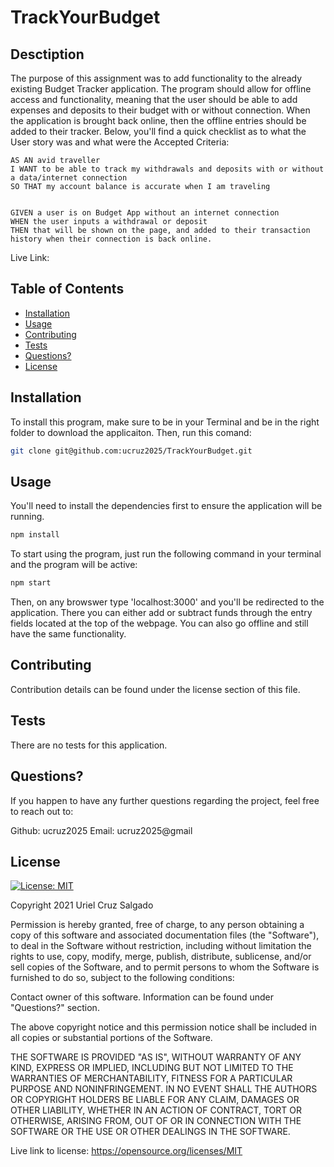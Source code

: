 # TrackYourBudget

## Desctiption
The purpose of this assignment was to add functionality to the already existing Budget Tracker application. The program should allow for offline access and functionality, meaning that the user should be able to add expenses and deposits to their budget with or without connection. When the application is brought back online, then the offline entries should be added to their tracker. Below, you'll find a quick checklist as to what the User story was and what were the Accepted Criteria:

```
AS AN avid traveller
I WANT to be able to track my withdrawals and deposits with or without a data/internet connection
SO THAT my account balance is accurate when I am traveling


GIVEN a user is on Budget App without an internet connection
WHEN the user inputs a withdrawal or deposit
THEN that will be shown on the page, and added to their transaction history when their connection is back online.
```

Live Link: 

## Table of Contents

* [Installation](#installation)
* [Usage](#usage)
* [Contributing](#contributing)
* [Tests](#tests)
* [Questions?](#questions?)
* [License](#license)

## Installation
To install this program, make sure to be in your Terminal and be in the right folder to download the applicaiton. Then, run this comand:
```bash
git clone git@github.com:ucruz2025/TrackYourBudget.git
```

## Usage
You'll need to install the dependencies first to ensure the application will be running.
```bash
npm install
```

To start using the program, just run the following command in your terminal and the program will be active:
```bash
npm start
```

Then, on any browswer type 'localhost:3000' and you'll be redirected to the application. There you can either add or subtract funds through the entry fields located at the top of the webpage. You can also go offline and still have the same functionality.

## Contributing
Contribution details can be found under the license section of this file.

## Tests
There are no tests for this application.

## Questions?
If you happen to have any further questions regarding the project, feel free to reach out to:

Github: ucruz2025
Email: ucruz2025@gmail

## License

[![License: MIT](https://img.shields.io/badge/License-MIT-yellow.svg)](https://opensource.org/licenses/MIT)
  
Copyright 2021 Uriel Cruz Salgado

  Permission is hereby granted, free of charge, to any person obtaining a copy 
  of this software and associated documentation files (the "Software"), to deal 
  in the Software without restriction, including without limitation the rights 
  to use, copy, modify, merge, publish, distribute, sublicense, and/or sell 
  copies of the Software, and to permit persons to whom the Software is furnished 
  to do so, subject to the following conditions:

  Contact owner of this software. Information can be found under "Questions?" section.
      
  The above copyright notice and this permission notice shall be included in 
  all copies or substantial portions of the Software.
      
  THE SOFTWARE IS PROVIDED "AS IS", WITHOUT WARRANTY OF ANY KIND, 
  EXPRESS OR IMPLIED, INCLUDING BUT NOT LIMITED TO THE WARRANTIES OF MERCHANTABILITY, 
  FITNESS FOR A PARTICULAR PURPOSE AND NONINFRINGEMENT. IN NO EVENT SHALL THE 
  AUTHORS OR COPYRIGHT HOLDERS BE LIABLE FOR ANY CLAIM, DAMAGES OR OTHER LIABILITY, 
  WHETHER IN AN ACTION OF CONTRACT, TORT OR OTHERWISE, ARISING FROM, OUT OF OR IN 
  CONNECTION WITH THE SOFTWARE OR THE USE OR OTHER DEALINGS IN THE SOFTWARE.
      
  Live link to license: https://opensource.org/licenses/MIT
